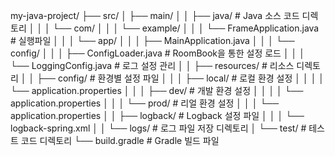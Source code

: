 my-java-project/
├── src/
│   ├── main/
│   │   ├── java/                      # Java 소스 코드 디렉토리
│   │   │   └── com/
│   │   │       └── example/
│   │   │         └── FrameApplication.java  # 실행파일
│   │   │           └── app/
│   │   │               ├── MainApplication.java
│   │   │               └── config/
│   │   │                   ├── ConfigLoader.java   # RoomBook을 통한 설정 로드
│   │   │                   └── LoggingConfig.java  # 로그 설정 관리
│   │   ├── resources/               # 리소스 디렉토리
│   │       ├── config/              # 환경별 설정 파일
│   │       │   ├── local/           # 로컬 환경 설정
│   │       │   │   └── application.properties
│   │       │   ├── dev/             # 개발 환경 설정
│   │       │   │   └── application.properties
│   │       │   └── prod/            # 리얼 환경 설정
│   │       │       └── application.properties
│   │       ├── logback/             # Logback 설정 파일
│   │       │   └── logback-spring.xml
│   │       └── logs/                # 로그 파일 저장 디렉토리
│   └── test/                        # 테스트 코드 디렉토리
└── build.gradle                     # Gradle 빌드 파일
